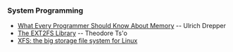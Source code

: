### System Programming

* [What Every Programmer Should Know About Memory][0] -- Ulrich Drepper
* [The EXT2FS Library][1] -- Theodore Ts'o
* [XFS: the big storage file system for Linux][2]

[0]: http://www.akkadia.org/drepper/cpumemory.pdf "cpumemory.pdf"
[1]: http://www.giis.co.in/libext2fs.pdf
[2]: http://c59951.r51.cf2.rackcdn.com/5231-140-hellwig.pdf
